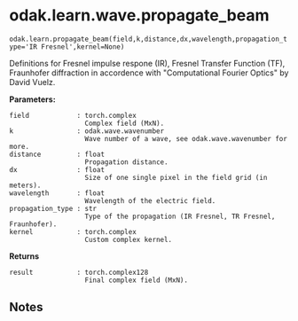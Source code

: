 # odak.learn.wave.propagate_beam

`odak.learn.propagate_beam(field,k,distance,dx,wavelength,propagation_type='IR Fresnel',kernel=None)`

Definitions for Fresnel impulse respone (IR), Fresnel Transfer Function (TF), Fraunhofer diffraction in accordence with "Computational Fourier Optics" by David Vuelz.

**Parameters:**

    field            : torch.complex
                       Complex field (MxN).
    k                : odak.wave.wavenumber
                       Wave number of a wave, see odak.wave.wavenumber for more.
    distance         : float
                       Propagation distance.
    dx               : float
                       Size of one single pixel in the field grid (in meters).
    wavelength       : float
                       Wavelength of the electric field.
    propagation_type : str
                       Type of the propagation (IR Fresnel, TR Fresnel, Fraunhofer).
    kernel           : torch.complex
                       Custom complex kernel.
**Returns**

    result           : torch.complex128
                       Final complex field (MxN).

## Notes
